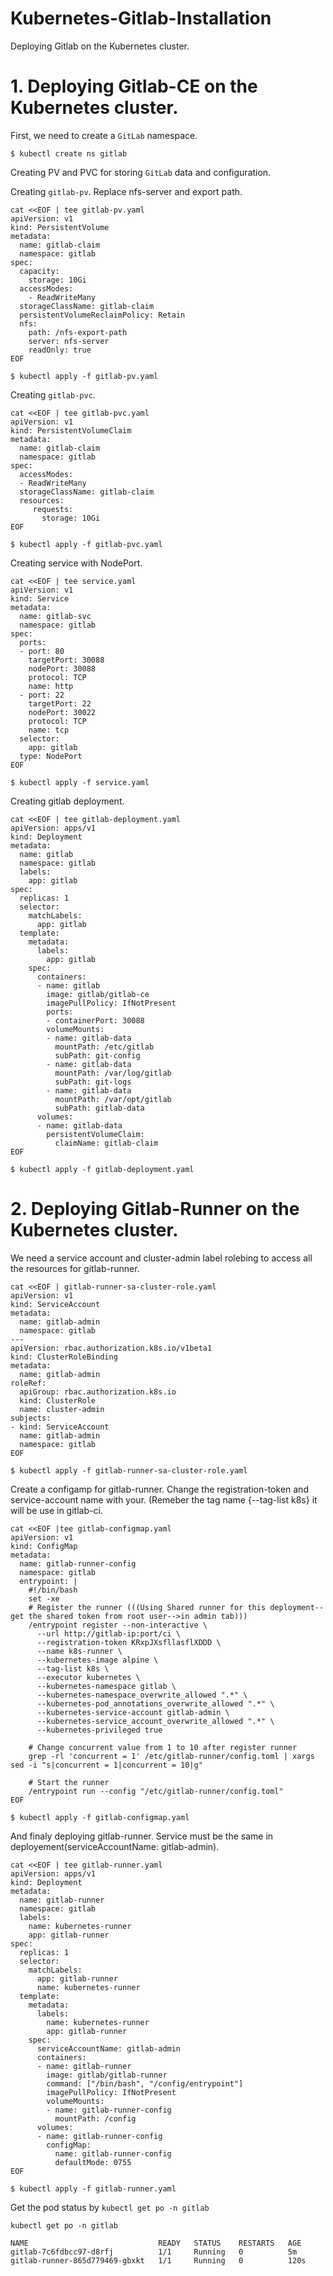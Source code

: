 # Kubernetes-Gitlab-Installation
Deploying Gitlab on the Kubernetes cluster.

# 1. Deploying Gitlab-CE on the Kubernetes cluster.

First, we need to create a `GitLab` namespace.

`$ kubectl create ns gitlab`

Creating PV and PVC for storing `GitLab` data and configuration.

Creating `gitlab-pv`. Replace nfs-server and export path.

```
cat <<EOF | tee gitlab-pv.yaml
apiVersion: v1
kind: PersistentVolume
metadata:
  name: gitlab-claim
  namespace: gitlab
spec:
  capacity:
    storage: 10Gi
  accessModes:
    - ReadWriteMany
  storageClassName: gitlab-claim
  persistentVolumeReclaimPolicy: Retain
  nfs:
    path: /nfs-export-path
    server: nfs-server
    readOnly: true
EOF
```

`$ kubectl apply -f gitlab-pv.yaml`

Creating `gitlab-pvc`.

```
cat <<EOF | tee gitlab-pvc.yaml
apiVersion: v1
kind: PersistentVolumeClaim
metadata:
  name: gitlab-claim
  namespace: gitlab
spec:
  accessModes:
  - ReadWriteMany
  storageClassName: gitlab-claim
  resources:
     requests:
       storage: 10Gi
EOF
```

`$ kubectl apply -f gitlab-pvc.yaml`


Creating service with NodePort.
```
cat <<EOF | tee service.yaml
apiVersion: v1
kind: Service
metadata:
  name: gitlab-svc
  namespace: gitlab
spec:
  ports:
  - port: 80
    targetPort: 30088
    nodePort: 30088
    protocol: TCP
    name: http
  - port: 22
    targetPort: 22
    nodePort: 30022
    protocol: TCP
    name: tcp
  selector:
    app: gitlab
  type: NodePort
EOF
```

`$ kubectl apply -f service.yaml`


Creating gitlab deployment.
```
cat <<EOF | tee gitlab-deployment.yaml
apiVersion: apps/v1
kind: Deployment
metadata:
  name: gitlab
  namespace: gitlab
  labels:
    app: gitlab
spec:
  replicas: 1
  selector:
    matchLabels:
      app: gitlab
  template:
    metadata:
      labels:
        app: gitlab
    spec:
      containers:
      - name: gitlab
        image: gitlab/gitlab-ce
        imagePullPolicy: IfNotPresent
        ports:
        - containerPort: 30088
        volumeMounts:
        - name: gitlab-data
          mountPath: /etc/gitlab
          subPath: git-config
        - name: gitlab-data
          mountPath: /var/log/gitlab
          subPath: git-logs
        - name: gitlab-data
          mountPath: /var/opt/gitlab
          subPath: gitlab-data
      volumes:
      - name: gitlab-data
        persistentVolumeClaim:
          claimName: gitlab-claim
EOF
```

`$ kubectl apply -f gitlab-deployment.yaml`



# 2. Deploying Gitlab-Runner on the Kubernetes cluster.

We need a service account and cluster-admin label rolebing to access all the resources for gitlab-runner.

```
cat <<EOF | gitlab-runner-sa-cluster-role.yaml
apiVersion: v1
kind: ServiceAccount
metadata:
  name: gitlab-admin
  namespace: gitlab
---
apiVersion: rbac.authorization.k8s.io/v1beta1
kind: ClusterRoleBinding
metadata:
  name: gitlab-admin
roleRef:
  apiGroup: rbac.authorization.k8s.io
  kind: ClusterRole
  name: cluster-admin
subjects:
- kind: ServiceAccount
  name: gitlab-admin
  namespace: gitlab
EOF
```

`$ kubectl apply -f gitlab-runner-sa-cluster-role.yaml`

Create a configamp for gitlab-runner. Change the registration-token and service-account name with your. (Remeber the tag name {--tag-list k8s} it will be use in gitlab-ci.

```
cat <<EOF |tee gitlab-configmap.yaml
apiVersion: v1
kind: ConfigMap
metadata:
  name: gitlab-runner-config
  namespace: gitlab
  entrypoint: |
    #!/bin/bash
    set -xe
    # Register the runner (((Using Shared runner for this deployment--get the shared token from root user-->in admin tab)))
    /entrypoint register --non-interactive \
      --url http://gitlab-ip:port/ci \
      --registration-token KRxpJXsfllasflXDDD \
      --name k8s-runner \
      --kubernetes-image alpine \
      --tag-list k8s \
      --executor kubernetes \
      --kubernetes-namespace gitlab \
      --kubernetes-namespace_overwrite_allowed ".*" \
      --kubernetes-pod_annotations_overwrite_allowed ".*" \
      --kubernetes-service-account gitlab-admin \
      --kubernetes-service_account_overwrite_allowed ".*" \
      --kubernetes-privileged true

    # Change concurrent value from 1 to 10 after register runner
    grep -rl 'concurrent = 1' /etc/gitlab-runner/config.toml | xargs sed -i "s|concurrent = 1|concurrent = 10|g"

    # Start the runner
    /entrypoint run --config "/etc/gitlab-runner/config.toml"
EOF
```

`$ kubectl apply -f gitlab-configmap.yaml`


And finaly deploying gitlab-runner. Service must be the same in deployement(serviceAccountName: gitlab-admin).

```
cat <<EOF | tee gitlab-runner.yaml
apiVersion: apps/v1
kind: Deployment
metadata:
  name: gitlab-runner
  namespace: gitlab
  labels:
    name: kubernetes-runner
    app: gitlab-runner
spec:
  replicas: 1
  selector:
    matchLabels:
      app: gitlab-runner
      name: kubernetes-runner
  template:
    metadata:
      labels:
        name: kubernetes-runner
        app: gitlab-runner
    spec:
      serviceAccountName: gitlab-admin
      containers:
      - name: gitlab-runner
        image: gitlab/gitlab-runner
        command: ["/bin/bash", "/config/entrypoint"]
        imagePullPolicy: IfNotPresent
        volumeMounts:
        - name: gitlab-runner-config
          mountPath: /config
      volumes:
      - name: gitlab-runner-config
        configMap:
          name: gitlab-runner-config
          defaultMode: 0755
EOF
```

`$ kubectl apply -f gitlab-runner.yaml`


Get the pod status by `kubectl get po -n gitlab`

```
kubectl get po -n gitlab

NAME                             READY   STATUS    RESTARTS   AGE
gitlab-7c6fdbcc97-d8rfj          1/1     Running   0          5m
gitlab-runner-865d779469-gbxkt   1/1     Running   0          120s
```

